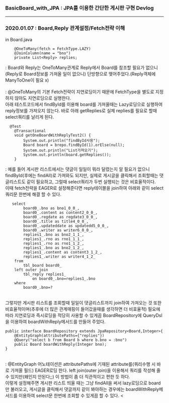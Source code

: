 ### BasicBoard_with_JPA : JPA를 이용한 간단한 게시판 구현 Devlog

------------------------------------------------------------------------------------------------

### 2020.01.07 : Board,Reply 관계설정/Fetch전략 이해 

in Board.java
```
    @OneToMany(fetch = FetchType.LAZY)
    @JoinColumn(name = "bno")
    private List<Reply> replies;
```
: Board와 Reply는 OneToMany관계로 Reply에서 Board를 참조할 필요가 없으니(Reply로 Board정보를 가져올 일이 없으니) 단방향으로 맺어주었다.(Reply객체에 ManyToOne이 필요 x)<br>
<br>
: @OneToMany의 기본 Fetch전략이 지연로딩이기 때문에 FetchType을 별도로 지정하지 않아도 지연로딩으로 실행한다. <br>
아래 테스트코드에서 findById를 이용해 board를 가져올때는 Lazy로딩으로 실행하여 reply정보를 가져오지 않는다. 바로 아래 getReplies로 실제 replies를 필요로 할때 select쿼리를 날리게 된다. <br>
```
  @Test
    @Transactional
    void getOneBoardWithReplyTest2() {
        System.out.println("findById사용");
        Board board = brepo.findById(1).orElse(null);
        System.out.println("List가져오기");
        System.out.println(board.getReplies());
    }
```
: 예를 들어 게시판 리스트에서는 댓글이 일일이 뭐라 달렸는지 알 필요가 없으니 findById(후에는 findAll)로 가져와도 되지만, 실제로 게시글을 클릭해서 조회할때는 댓글리스트도 같이 필요하고, 그럴때 select쿼리가 두번 실행되는 것은 비효율적이다.<br>
이때 fetch전략을 EAGER로 설정해준다면 reply테이블을 join하여 아래와 같이 select쿼리문 한번에 해결 할 수 있다. <br>
```
   select
        board0_.bno as bno1_0_0_,
        board0_.content as content2_0_0_,
        board0_.regdate as regdate3_0_0_,
        board0_.title as title4_0_0_,
        board0_.updateddate as updatedd5_0_0_,
        board0_.writer as writer6_0_0_,
        replies1_.bno as bno2_1_1_,
        replies1_.rno as rno1_1_1_,
        replies1_.rno as rno1_1_2_,
        replies1_.bno as bno2_1_2_,
        replies1_.content as content3_1_2_,
        replies1_.writer as writer4_1_2_ 
    from
        tbl_board board0_ 
    left outer join
        tbl_reply replies1_ 
            on board0_.bno=replies1_.bno 
    where
        board0_.bno=?
```    
<br>
그렇지만 게시판 리스트를 조회할때 일일이 댓글리스트까지 join하여 가져오는 것 또한 비효율적이며(추후에 더 많은 관계매핑이 들어갔을때를 생각하면 더 비효율적) 필요에 따라 지연로딩과 즉시로딩을 적당히 사용할 수 있게끔 BoardRepository에 QueryDsl을 이용하여 boardWithReply메서드를 만들어 주었다. <br>

```
public interface BoardRepository extends JpaRepository<Board,Integer>{
    @EntityGraph(attributePaths={"replies"})
    @Query("select b from Board b where b.bno = :bno")
    public Board boardWithReply(Integer bno);
}
```
<br>
: @EntityGraph 어노테이션은 attributePaths에 기재된 attribute를(쿼리수행 시 바로 가져올 필드) EAGER로딩 한다. left join(outer join)을 이용해서 쿼리를 작성해 줄 수 있지만(왜인지 안된다;;) 이 방법이 좀 더 직관적이고 편한 듯 하다.<br>
이렇게 설정해주면 게시판 리스트 띄울 때는 그냥 findAll을 써서 lazy로딩으로 board만 불러오고, 게시글을 클릭해서 댓글까지 같이 봐야하는 경우에는 boardWithReply메서드를 이용하여 select문 한번에 조회할 수 있게끔 할 수 있다. 
<


